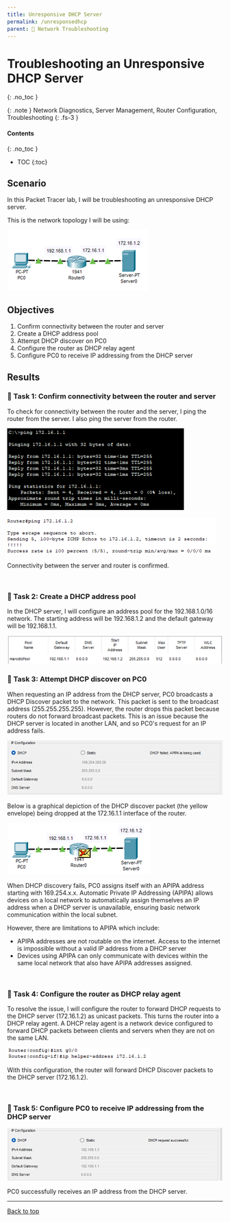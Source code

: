 ```yaml
---
title: Unresponsive DHCP Server
permalink: /unresponsedhcp
parent: 🔧 Network Troubleshooting
---
```

# Troubleshooting an Unresponsive DHCP Server
{: .no_toc }

{: .note }
Network Diagnostics, Server Management, Router Configuration, Troubleshooting
{: .fs-3 }

#### Contents
{: .no_toc }
- TOC
{:toc}

## Scenario
In this Packet Tracer lab, I will be troubleshooting an unresponsive DHCP server. 

This is the network topology I will be using:

![](/assets/images/101netplus/101_unresponsedhcp/topology.png)

## Objectives

1. Confirm connectivity between the router and server
2. Create a DHCP address pool
3. Attempt DHCP discover on PC0
4. Configure the router as DHCP relay agent
5. Configure PC0 to receive IP addressing from the DHCP server

## Results
### 📄 Task 1: Confirm connectivity between the router and server

To check for connectivity between the router and the server, I ping the router from the server. I also ping the server from the router.

![](/assets/images/101netplus/101_unresponsedhcp/server_pingrouter.png)

![](/assets/images/101netplus/101_unresponsedhcp/router_pingserver.png)

Connectivity between the server and router is confirmed.

<br>

### 📄 Task 2: Create a DHCP address pool

In the DHCP server, I will configure an address pool for the 192.168.1.0/16 network. The starting address will be 192.168.1.2 and the default gateway will be 192.168.1.1.

![](/assets/images/101netplus/101_unresponsedhcp/dhcp_pool.png)

### 📄 Task 3: Attempt DHCP discover on PC0

When requesting an IP address from the DHCP server, PC0 broadcasts a DHCP Discover packet to the network. This packet is sent to the broadcast address (255.255.255.255). However, the router drops this packet because routers do not forward broadcast packets. This is an issue because the DHCP server is located in another LAN, and so PC0's request for an IP address fails.

![](/assets/images/101netplus/101_unresponsedhcp/PC0_dhcpfail.png)

Below is a graphical depiction of the DHCP discover packet (the yellow envelope) being dropped at the 172.16.1.1 interface of the router.

![](/assets/images/101netplus/101_unresponsedhcp/router_blockDHCPdiscover.png)

When DHCP discovery fails, PC0 assigns itself with an APIPA address starting with 169.254.x.x. Automatic Private IP Addressing (APIPA) allows devices on a local network to automatically assign themselves an IP address when a DHCP server is unavailable, ensuring basic network communication within the local subnet.

However, there are limitations to APIPA which include:

- APIPA addresses are not routable on the internet. Access to the internet is impossible without a valid IP address from a DHCP server
- Devices using APIPA can only communicate with devices within the same local network that also have APIPA addresses assigned.

<br>

### 📄 Task 4: Configure the router as DHCP relay agent

To resolve the issue, I will configure the router to forward DHCP requests to the DHCP server (172.16.1.2) as unicast packets. This turns the router into a DHCP relay agent. A DHCP relay agent is a network device configured to forward DHCP packets between clients and servers when they are not on the same LAN. 

![](/assets/images/101netplus/101_unresponsedhcp/router_helper.png)

With this configuration, the router will forward DHCP Discover packets to the DHCP server (172.16.1.2).

<br>

### 📄 Task 5: Configure PC0 to receive IP addressing from the DHCP server

![](/assets/images/101netplus/101_unresponsedhcp/PC0_dhcpsuccess.png)

PC0 successfully receives an IP address from the DHCP server.

---

<a href="#top" id="back-to-top">Back to top</a>